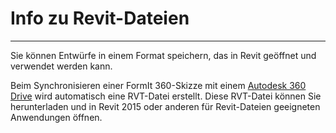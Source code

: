 

# Info zu Revit-Dateien

---

Sie können Entwürfe in einem Format speichern, das in Revit geöffnet und verwendet werden kann.

Beim Synchronisieren einer FormIt 360-Skizze mit einem [Autodesk 360 Drive](https://360.autodesk.com) wird automatisch eine RVT-Datei erstellt. Diese RVT-Datei können Sie herunterladen und in Revit 2015 oder anderen für Revit-Dateien geeigneten Anwendungen öffnen.

